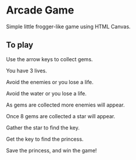 # Arcade Game

Simple little frogger-like game using HTML Canvas.

[](/arcade-game-cap.gif)

## To play

Use the arrow keys to collect gems.

You have 3 lives.

Avoid the enemies or you lose a life.

Avoid the water or you lose a life.

As gems are collected more enemies will appear.

Once 8 gems are collected a star will appear.

Gather the star to find the key.

Get the key to find the princess.

Save the princess, and win the game!